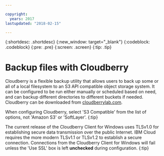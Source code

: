```yaml
---

copyright:
  years: 2017
lastupdated: "2018-02-15"

---
```

{:shortdesc: .shortdesc}
{:new_window: target="_blank"}
{:codeblock: .codeblock}
{:pre: .pre}
{:screen: .screen}
{:tip: .tip}


# Backup files with Cloudberry

Cloudberry is a flexible backup utility that allows users to back up some or all of a local filesystem to an S3 API compatible object storage system. It can be configured to be run either manually or scheduled based on need, and can backup different directories to different buckets if needed.  Cloudberry can be downloaded from [cloudberrylab.com](http://www.cloudberrylab.com/).

When configuring Cloudberry, select 'S3 Compatible' from the list of options, not 'Amazon S3' or 'SoftLayer'.
{:tip}

The current release of the Cloudberry Client for Windows uses TLSv1.0 for establishing secure data transmission over the public Internet.  IBM Cloud requires the more modern TLSv1.1 or TLSv1.2 to establish a secure connection. Connections from the Cloudberry Client for Windows will fail unless the 'Use SSL' box is left **unchecked** during configuration.
{:tip}

